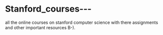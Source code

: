# Stanford_courses---
all the online courses on stanford computer science  with there assignments and other important resources B-).
